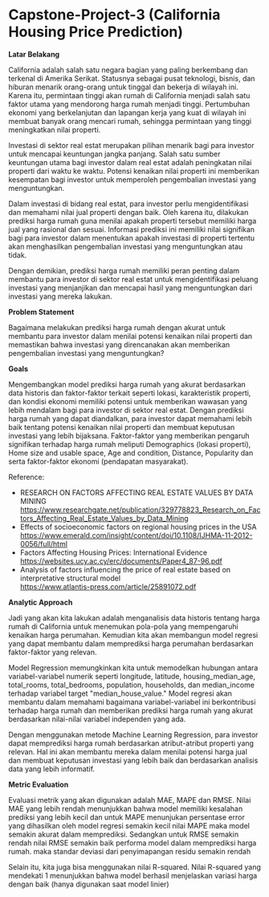 # Capstone-Project-3 (California Housing Price Prediction)

**Latar Belakang**

California adalah salah satu negara bagian yang paling berkembang dan terkenal di Amerika Serikat. Statusnya sebagai pusat teknologi, bisnis, dan hiburan menarik orang-orang untuk tinggal dan bekerja di wilayah ini. Karena itu, permintaan tinggi akan rumah di California menjadi salah satu faktor utama yang mendorong harga rumah menjadi tinggi. Pertumbuhan ekonomi yang berkelanjutan dan lapangan kerja yang kuat di wilayah ini membuat banyak orang mencari rumah, sehingga permintaan yang tinggi meningkatkan nilai properti.

Investasi di sektor real estat merupakan pilihan menarik bagi para investor untuk mencapai keuntungan jangka panjang. Salah satu sumber keuntungan utama bagi investor dalam real estat adalah peningkatan nilai properti dari waktu ke waktu. Potensi kenaikan nilai properti ini memberikan kesempatan bagi investor untuk memperoleh pengembalian investasi yang menguntungkan.

Dalam investasi di bidang real estat, para investor perlu mengidentifikasi dan memahami nilai jual properti dengan baik. Oleh karena itu, dilakukan prediksi harga rumah guna menilai apakah properti tersebut memiliki harga jual yang rasional dan sesuai. Informasi prediksi ini memiliki nilai signifikan bagi para investor dalam menentukan apakah investasi di properti tertentu akan menghasilkan pengembalian investasi yang menguntungkan atau tidak.

Dengan demikian, prediksi harga rumah memiliki peran penting dalam membantu para investor di sektor real estat untuk mengidentifikasi peluang investasi yang menjanjikan dan mencapai hasil yang menguntungkan dari investasi yang mereka lakukan.

**Problem Statement**

Bagaimana melakukan prediksi harga rumah dengan akurat untuk membantu para investor dalam menilai potensi kenaikan nilai properti dan memastikan bahwa investasi yang direncanakan akan memberikan pengembalian investasi yang menguntungkan?

**Goals**

Mengembangkan model prediksi harga rumah yang akurat berdasarkan data historis dan faktor-faktor terkait seperti lokasi, karakteristik properti, dan kondisi ekonomi memiliki potensi untuk memberikan wawasan yang lebih mendalam bagi para investor di sektor real estat. Dengan prediksi harga rumah yang dapat diandalkan, para investor dapat memahami lebih baik tentang potensi kenaikan nilai properti dan membuat keputusan investasi yang lebih bijaksana. Faktor-faktor yang memberikan pengaruh signifikan terhadap harga rumah meliputi Demographics (lokasi properti), Home size and usable space, Age and condition, Distance, Popularity dan serta faktor-faktor ekonomi (pendapatan masyarakat).

Reference:
* RESEARCH ON FACTORS AFFECTING REAL ESTATE VALUES BY DATA MINING\
https://www.researchgate.net/publication/329778823_Research_on_Factors_Affecting_Real_Estate_Values_by_Data_Mining
* Effects of socioeconomic factors on regional housing prices in the USA\
https://www.emerald.com/insight/content/doi/10.1108/IJHMA-11-2012-0056/full/html
* Factors Affecting Housing Prices: International Evidence\
https://websites.ucy.ac.cy/erc/documents/Paper4_87-96.pdf 
* Analysis of factors influencing the price of real estate based on interpretative structural model\
https://www.atlantis-press.com/article/25891072.pdf

**Analytic Approach**

Jadi yang akan kita lakukan adalah menganalisis data historis tentang harga rumah di California untuk menemukan pola-pola yang mempengaruhi kenaikan harga perumahan. Kemudian kita akan membangun model regresi yang dapat membantu dalam memprediksi harga perumahan berdasarkan faktor-faktor yang relevan.

Model Regression memungkinkan kita untuk memodelkan hubungan antara variabel-variabel numerik seperti longitude, latitude, housing_median_age, total_rooms, total_bedrooms, population, households, dan median_income terhadap variabel target "median_house_value." Model regresi akan membantu dalam memahami bagaimana variabel-variabel ini berkontribusi terhadap harga rumah dan memberikan prediksi harga rumah yang akurat berdasarkan nilai-nilai variabel independen yang ada.

Dengan menggunakan metode Machine Learning Regression, para investor dapat memprediksi harga rumah berdasarkan atribut-atribut properti yang relevan. Hal ini akan membantu mereka dalam menilai potensi harga jual dan membuat keputusan investasi yang lebih baik dan berdasarkan analisis data yang lebih informatif.

**Metric Evaluation**

Evaluasi metrik yang akan digunakan adalah MAE, MAPE dan RMSE. Nilai MAE yang lebih rendah menunjukkan bahwa model memiliki kesalahan prediksi yang lebih kecil dan untuk MAPE menunjukan persentase error yang dihasilkan oleh model regresi semakin kecil nilai MAPE maka model semakin akurat dalam memprediksi. Sedangkan untuk RMSE semakin rendah nilai RMSE semakin baik performa model dalam memprediksi harga rumah. maka standar deviasi dari penyimapangan residu semakin rendah

Selain itu, kita juga bisa menggunakan nilai R-squared. Nilai R-squared yang mendekati 1 menunjukkan bahwa model berhasil menjelaskan variasi harga dengan baik (hanya digunakan saat model linier)
